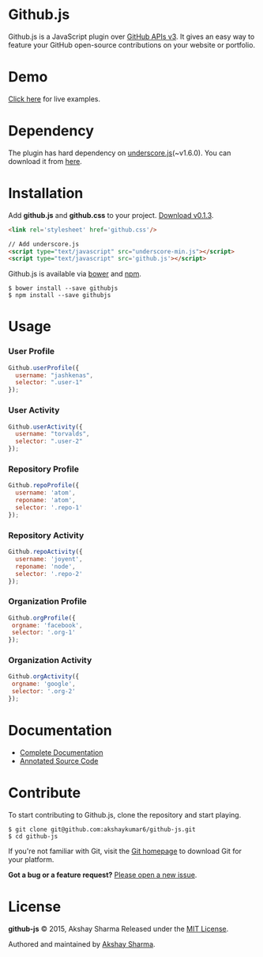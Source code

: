# Github.js

Github.js is a JavaScript plugin over [GitHub APIs v3](https://developer.github.com/v3/). It gives an easy way to feature your GitHub open-source contributions on your website or portfolio.

# Demo

[Click here](http://akshaykumar6.github.io/github-js) for live examples.

# Dependency

The plugin has hard dependency on [underscore.js](http://underscorejs.org/)(~v1.6.0). You can download it from [here](https://github.com/jashkenas/underscore/archive/1.6.0.zip).

# Installation

Add **github.js** and **github.css** to your project. [Download v0.1.3](https://github.com/akshaykumar6/github-js/archive/v0.1.3.zip).

```html
<link rel='stylesheet' href='github.css'/>

// Add underscore.js 
<script type="text/javascript" src="underscore-min.js"></script>
<script type="text/javascript" src='github.js'></script>
```

Github.js is available via [bower](http://bower.io/search/?q=githubjs) and [npm](https://www.npmjs.com/package/githubjs).
```
$ bower install --save githubjs
$ npm install --save githubjs
```

# Usage
### User Profile

```javascript
Github.userProfile({
  username: "jashkenas",
  selector: ".user-1"
});
```
  
### User Activity

```javascript
Github.userActivity({
  username: "torvalds",
  selector: ".user-2"
});
```
  
### Repository Profile
 
```javascript
Github.repoProfile({
  username: 'atom',
  reponame: 'atom',
  selector: '.repo-1'
});
```

### Repository Activity
 
```javascript
Github.repoActivity({
  username: 'joyent',
  reponame: 'node',
  selector: '.repo-2'
});
```
  
### Organization Profile
 
```javascript
Github.orgProfile({
 orgname: 'facebook',
 selector: '.org-1'
});
```
  
### Organization Activity
 
```javascript
Github.orgActivity({
 orgname: 'google',
 selector: '.org-2'
});
``` 
  
# Documentation
 * [Complete Documentation](https://github.com/akshaykumar6/github-js/wiki)
 * [Annotated Source Code](http://akshaykumar6.github.io/github-js/docs/github.html)

# Contribute
 To start contributing to Github.js, clone the repository and start playing.
```
$ git clone git@github.com:akshaykumar6/github-js.git
$ cd github-js
```

If you're not familiar with Git, visit the [Git homepage](http://git-scm.com/) to download Git for your platform.

**Got a bug or a feature request?** [Please open a new issue](https://github.com/akshaykumar6/github-js/issues).

# License
**github-js** © 2015, Akshay Sharma Released under the [MIT License](http://mit-license.org/).

Authored and maintained by [Akshay Sharma](http://akshaykumar6.github.io/).
